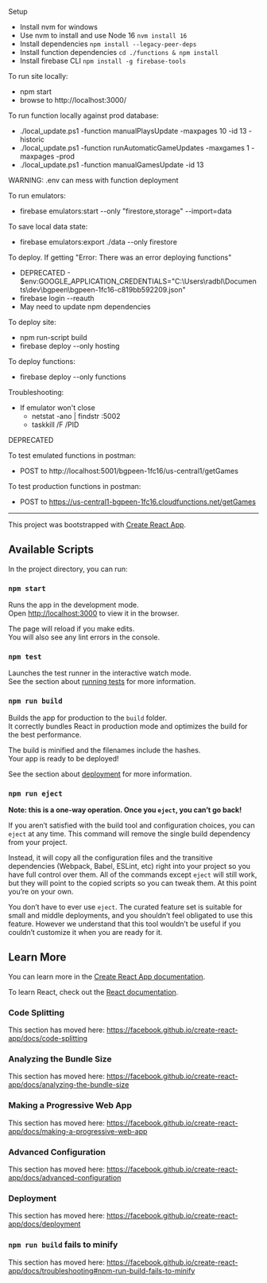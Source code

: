 Setup
- Install nvm for windows
- Use nvm to install and use Node 16 `nvm install 16`
- Install dependencies `npm install --legacy-peer-deps`
- Install function dependencies `cd ./functions & npm install`
- Install firebase CLI `npm install -g firebase-tools`

To run site locally:
- npm start
- browse to http://localhost:3000/

To run function locally against prod database:
- ./local_update.ps1 -function manualPlaysUpdate -maxpages 10 -id 13 -historic
- ./local_update.ps1 -function runAutomaticGameUpdates -maxgames 1 -maxpages -prod
- ./local_update.ps1 -function manualGamesUpdate -id 13

WARNING: .env can mess with function deployment

To run emulators:
- firebase emulators:start --only "firestore,storage" --import=data

To save local data state:
- firebase emulators:export ./data --only firestore

To deploy. If getting "Error: There was an error deploying functions"
- DEPRECATED - $env:GOOGLE_APPLICATION_CREDENTIALS="C:\Users\radbl\Documents\dev\bgpeen\bgpeen-1fc16-c819bb592209.json"
- firebase login --reauth
- May need to update npm dependencies

To deploy site:
- npm run-script build
- firebase deploy --only hosting

To deploy functions:
- firebase deploy --only functions

Troubleshooting:
- If emulator won't close
  - netstat -ano | findstr :5002
  - taskkill /F /PID <PID>

DEPRECATED

To test emulated functions in postman:
- POST to http://localhost:5001/bgpeen-1fc16/us-central1/getGames

To test production functions in postman:
- POST to https://us-central1-bgpeen-1fc16.cloudfunctions.net/getGames

----------------------------------------------------------------------------------------------------

This project was bootstrapped with [Create React App](https://github.com/facebook/create-react-app).

## Available Scripts

In the project directory, you can run:

### `npm start`

Runs the app in the development mode.<br>
Open [http://localhost:3000](http://localhost:3000) to view it in the browser.

The page will reload if you make edits.<br>
You will also see any lint errors in the console.

### `npm test`

Launches the test runner in the interactive watch mode.<br>
See the section about [running tests](https://facebook.github.io/create-react-app/docs/running-tests) for more information.

### `npm run build`

Builds the app for production to the `build` folder.<br>
It correctly bundles React in production mode and optimizes the build for the best performance.

The build is minified and the filenames include the hashes.<br>
Your app is ready to be deployed!

See the section about [deployment](https://facebook.github.io/create-react-app/docs/deployment) for more information.

### `npm run eject`

**Note: this is a one-way operation. Once you `eject`, you can’t go back!**

If you aren’t satisfied with the build tool and configuration choices, you can `eject` at any time. This command will remove the single build dependency from your project.

Instead, it will copy all the configuration files and the transitive dependencies (Webpack, Babel, ESLint, etc) right into your project so you have full control over them. All of the commands except `eject` will still work, but they will point to the copied scripts so you can tweak them. At this point you’re on your own.

You don’t have to ever use `eject`. The curated feature set is suitable for small and middle deployments, and you shouldn’t feel obligated to use this feature. However we understand that this tool wouldn’t be useful if you couldn’t customize it when you are ready for it.

## Learn More

You can learn more in the [Create React App documentation](https://facebook.github.io/create-react-app/docs/getting-started).

To learn React, check out the [React documentation](https://reactjs.org/).

### Code Splitting

This section has moved here: https://facebook.github.io/create-react-app/docs/code-splitting

### Analyzing the Bundle Size

This section has moved here: https://facebook.github.io/create-react-app/docs/analyzing-the-bundle-size

### Making a Progressive Web App

This section has moved here: https://facebook.github.io/create-react-app/docs/making-a-progressive-web-app

### Advanced Configuration

This section has moved here: https://facebook.github.io/create-react-app/docs/advanced-configuration

### Deployment

This section has moved here: https://facebook.github.io/create-react-app/docs/deployment

### `npm run build` fails to minify

This section has moved here: https://facebook.github.io/create-react-app/docs/troubleshooting#npm-run-build-fails-to-minify